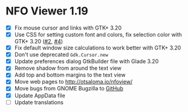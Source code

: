 NFO Viewer 1.19
===============

* [x] Fix mouse cursor and links with GTK+ 3.20
* [x] Use CSS for setting custom font and colors, fix selection color
      with GTK+ 3.20 ([#2], [#4])
* [x] Fix default window size calculations to work better with GTK+ 3.20
* [x] Don't use deprecated `Gdk.Cursor.new`
* [x] Update preferences dialog GtkBuilder file with Glade 3.20
* [x] Remove shadow from around the text view
* [x] Add top and bottom margins to the text view
* [x] Move web pages to <http://otsaloma.io/nfoview/>
* [x] Move bugs from GNOME Bugzilla to [GitHub][1.19a]
* [x] Update AppData file
* [ ] Update translations

[#2]: https://github.com/otsaloma/nfoview/issues/2
[#4]: https://github.com/otsaloma/nfoview/issues/4
[1.19a]: https://github.com/otsaloma/nfoview/issues
